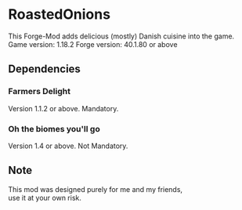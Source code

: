 # RoastedOnions
This Forge-Mod adds delicious (mostly) Danish cuisine into the game.\
Game version: 1.18.2
Forge version: 40.1.80 or above

## Dependencies
### Farmers Delight
Version 1.1.2 or above. Mandatory.
### Oh the biomes you'll go
Version 1.4 or above. Not Mandatory.

## Note
This mod was designed purely for me and my friends, \
use it at your own risk.